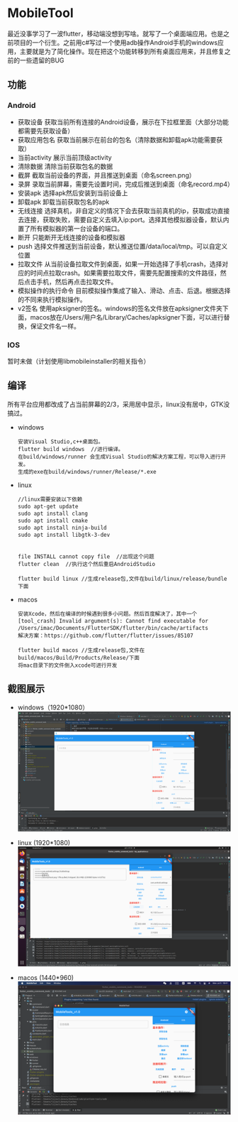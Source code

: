 # MobileTool
最近没事学习了一波flutter，移动端没想到写啥。就写了一个桌面端应用。也是之前项目的一个衍生。之前用c#写过一个使用adb操作Android手机的windows应用，主要就是为了简化操作。现在把这个功能转移到所有桌面应用来，并且修复之前的一些遗留的BUG

## 功能
### Android
+ 获取设备
获取当前所有连接的Android设备，展示在下拉框里面（大部分功能都需要先获取设备）
+ 获取应用包名
获取当前展示在前台的包名（清除数据和卸载apk功能需要获取）
+ 当前activity
展示当前顶级activity
+ 清除数据
清除当前获取包名的数据
+ 截屏
截取当前设备的界面，并且推送到桌面（命名screen.png）
+ 录屏
录取当前屏幕，需要先设置时间，完成后推送到桌面（命名record.mp4）
+ 安装apk
选择apk然后安装到当前设备上
+ 卸载apk
卸载当前获取包名的apk
+ 无线连接
选择真机，非自定义的情况下会去获取当前真机的ip，获取成功直接去连接，获取失败，需要自定义去填入ip:port。选择其他模拟器设备，默认内置了所有模拟器的第一台设备的端口。
+ 断开
只能断开无线连接的设备和模拟器
+ push
选择文件推送到当前设备，默认推送位置/data/local/tmp。可以自定义位置
+ 拉取文件
从当前设备拉取文件到桌面，如果一开始选择了手机crash，选择对应的时间点拉取crash。如果需要拉取文件，需要先配置搜索的文件路径，然后点击手机，然后再点击拉取文件。
+ 模拟操作的执行命令
目前模拟操作集成了输入、滑动、点击、后退。根据选择的不同来执行模拟操作。
+ v2签名
使用apksigner的签名。windows的签名文件放在apksigner文件夹下面，macos放在/Users/用户名/Library/Caches/apksigner下面，可以进行替换，保证文件名一样。
### IOS
暂时未做（计划使用libmobileinstaller的相关指令）

## 编译
所有平台应用都改成了占当前屏幕的2/3，采用居中显示，linux没有居中，GTK没搞过。
+ windows

  ```
  安装Visual Studio,c++桌面包。
  flutter build windows  //进行编译。
  在build/windows/runner 会生成Visual Studio的解决方案工程，可以导入进行开发。
  生成的exe在build/windows/runner/Release/*.exe
  ```

+ linux

  ```
  //linux需要安装以下依赖
  sudo apt-get update
  sudo apt install clang
  sudo apt install cmake
  sudo apt install ninja-build
  sudo apt install libgtk-3-dev
  
  
  file INSTALL cannot copy file  //出现这个问题
  flutter clean  //执行这个然后重启AndroidStudio
  
  flutter build linux //生成release包,文件在build/linux/release/bundle下面

  ```

+ macos

  ```
  安装Xcode，然后在编译的时候遇到很多小问题。然后百度解决了，其中一个
  [tool_crash] Invalid argument(s): Cannot find executable for /Users/imac/Documents/FlutterSDK/flutter/bin/cache/artifacts
  解决方案：https://github.com/flutter/flutter/issues/85107

  flutter build macos //生成release包,文件在build/macos/Build/Products/Release/下面
  将mac目录下的文件倒入xcode可进行开发
  ```
  

## 截图展示
+ windows（1920*1080）
![screenshots/windows.png](screenshots/windows.png)

+ linux (1920*1080)
![screenshots/linux.png](screenshots/linux.png)

+ macos (1440*960)
![screenshots/macos.png](screenshots/macos.png)